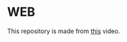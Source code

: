 # WEB
This repository is made from <a href = "https://www.youtube.com/watch?v=mU6anWqZJcc">this</a> video.
